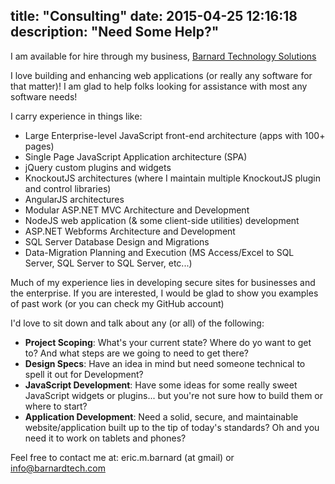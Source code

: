 title: "Consulting"
date: 2015-04-25 12:16:18
description: "Need Some Help?"
---
I am available for hire through my business, [Barnard Technology Solutions](http://www.barnardtech.com)

I love building and enhancing web applications (or really any software for that matter)! I am glad to help folks looking for assistance with most any software needs!

I carry experience in things like:
- Large Enterprise-level JavaScript front-end architecture (apps with 100+ pages)
- Single Page JavaScript Application architecture (SPA)
- jQuery custom plugins and widgets
- KnockoutJS architectures (where I maintain multiple KnockoutJS plugin and control libraries)
- AngularJS architectures
- Modular ASP.NET MVC Architecture and Development
- NodeJS web application (& some client-side utilities) development
- ASP.NET Webforms Architecture and Development
- SQL Server Database Design and Migrations
- Data-Migration Planning and Execution (MS Access/Excel to SQL Server, SQL Server to SQL Server, etc...)

Much of my experience lies in developing secure sites for businesses and the enterprise. If you are interested, I would be glad to show you examples of past work (or you can check my GitHub account)

I'd love to sit down and talk about any (or all) of the following:
* **Project Scoping**: What's your current state? Where do yo want to get to? And what steps are we going to need to get there?
* **Design Specs**: Have an idea in mind but need someone technical to spell it out for Development?
* **JavaScript Development**: Have some ideas for some really sweet JavaScript widgets or plugins... but you're not sure how to build them or where to start?
* **Application Development**: Need a solid, secure, and maintainable website/application built up to the tip of today's standards? Oh and you need it to work on tablets and phones?

Feel free to contact me at: eric.m.barnard (at gmail) or [info@barnardtech.com](mailto:info@barnardtech.com) 